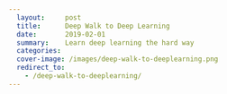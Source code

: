 ```yaml
---
  layout:     post
  title:      Deep Walk to Deep Learning
  date:       2019-02-01
  summary:    Learn deep learning the hard way
  categories: 
  cover-image: /images/deep-walk-to-deeplearning.png
  redirect_to: 
    - /deep-walk-to-deeplearning/
---
```

